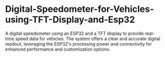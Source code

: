 # Digital-Speedometer-for-Vehicles-using-TFT-Display-and-Esp32
A digital speedometer using an ESP32 and a TFT display to provide real-time speed data for vehicles. The system offers a clear and accurate digital readout, leveraging the ESP32's processing power and connectivity for enhanced performance and customization options.
